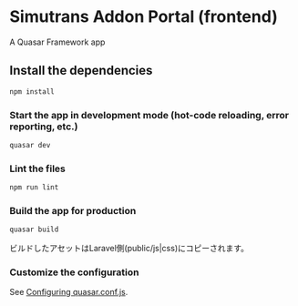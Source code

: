# Simutrans Addon Portal (frontend)

A Quasar Framework app

## Install the dependencies
```bash
npm install
```

### Start the app in development mode (hot-code reloading, error reporting, etc.)
```bash
quasar dev
```

### Lint the files
```bash
npm run lint
```

### Build the app for production
```bash
quasar build
```
ビルドしたアセットはLaravel側(public/js|css)にコピーされます。

### Customize the configuration
See [Configuring quasar.conf.js](https://quasar.dev/quasar-cli/quasar-conf-js).
